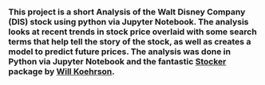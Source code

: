 ### This project is a short Analysis of the Walt Disney Company (DIS) stock using python via Jupyter Notebook. The analysis looks at recent trends in stock price overlaid with some search terms that help tell the story of the stock, as well as creates a model to predict future prices. The analysis was done in Python via Jupyter Notebook and the fantastic [Stocker](https://github.com/WillKoehrsen/Data-Analysis/tree/master/stocker) package by [Will Koehrson](https://github.com/WillKoehrsen). 
